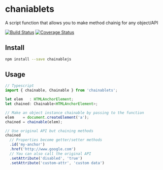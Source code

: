 # chaniablets

A script function that allows you to make method chainig for any object/API

[![Build Status](https://travis-ci.org/david-luna/chainable.svg?branch=master)](https://travis-ci.org/david-luna/chainable)
[![Coverage Status](https://coveralls.io/repos/github/david-luna/chainable/badge.svg)](https://coveralls.io/github/david-luna/chainable)

## Install

```bash
npm install --save chainablejs
```

## Usage

```javascript
// Typescript
import { chainable, Chainable } from 'chainablets';

let elem   : HTMLAnchorElement;
let chained: Chainable<HTMLAnchorElement>;

// Make an object instance chainable by passing to the function
elem    = document.createElement('a');
chained = chainable(elem);

// Use original API but chaining methods
chained
  // Properties become getter/setter methods
  .id('my-anchor')
  .href('http://www.google.com')
  // You can also call the original API
  .setAttribute('disabled', 'true')
  .setAttribute('custom-attr', 'custom data')



```